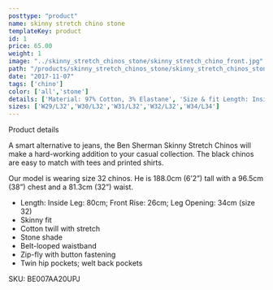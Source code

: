 ```yaml
---
posttype: "product"
name: skinny stretch chino stone
templateKey: product
id: 1
price: 65.00
weight: 1
image: "../skinny_stretch_chinos_stone/skinny_stretch_chino_front.jpg"
path: "/products/skinny_stretch_chinos_stone/skinny_stretch_chinos_stone"
date: "2017-11-07"
tags: ['chino']
color: ['all','stone']
details: ['Material: 97% Cotton, 3% Elastane', 'Size & fit Length: Inside Leg: 80cm Front Rise: 26cm Leg Opening: 34cm (size 32)','Care Cold hand or machine wash.']
sizes: ['W29/L32','W30/L32','W31/L32','W32/L32','W34/L34']
---
```


<!-- ![alt text](/products/black_100_polo/black_100_polo.jpg) -->




Product details

A smart alternative to jeans, the Ben Sherman Skinny Stretch Chinos will make a hard-working addition to your casual collection. The black chinos are easy to match with tees and printed shirts.

Our model is wearing size 32 chinos. He is 188.0cm (6’2”) tall with a 96.5cm (38”) chest and a 81.3cm (32”) waist.

- Length: Inside Leg: 80cm; Front Rise: 26cm; Leg Opening: 34cm (size 32)
- Skinny fit
- Cotton twill with stretch
- Stone shade
- Belt-looped waistband
- Zip-fly with button fastening
- Twin hip pockets; welt back pockets

SKU: BE007AA20UPJ



